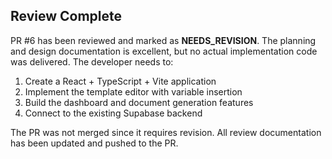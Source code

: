## Review Complete

PR #6 has been reviewed and marked as **NEEDS_REVISION**. The planning and design documentation is excellent, but no actual implementation code was delivered. The developer needs to:

1. Create a React + TypeScript + Vite application
2. Implement the template editor with variable insertion
3. Build the dashboard and document generation features
4. Connect to the existing Supabase backend

The PR was not merged since it requires revision. All review documentation has been updated and pushed to the PR.

<!-- CYCLE_DECISION: NEEDS_REVISION -->
<!-- ARCHITECTURE_NEEDED: NO -->
<!-- DESIGN_NEEDED: NO -->
<!-- BREAKING_CHANGES: NO -->
